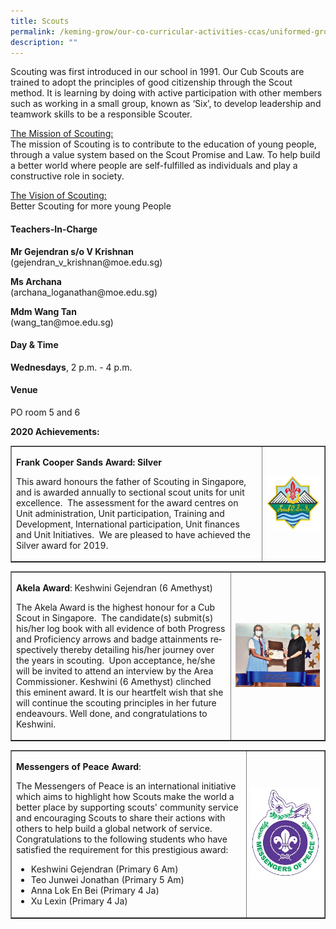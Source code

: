 ```yaml
---
title: Scouts
permalink: /keming-grow/our-co-curricular-activities-ccas/uniformed-groups/scouts/
description: ""
---
```

<p>Scouting was first introduced in our school in 1991. Our Cub Scouts are trained to adopt the principles of good citizenship through the Scout method. It is learning by doing with active participation with other members such as working in a small group, known as &lsquo;Six&rsquo;, to develop leadership and teamwork skills to be a responsible Scouter.</p>
<p><u>The Mission of Scouting:</u><br />The mission of Scouting is to contribute to the education of young people, through a value system based on the Scout Promise and Law. To help build a better world where people are self-fulfilled as individuals and play a constructive role in society.</p>
<p><u>The Vision of Scouting:</u><br />Better Scouting for more young People</p>
<h4>Teachers-In-Charge</h4>
<p><strong>Mr Gejendran s/o V Krishnan<br /></strong>(gejendran_v_krishnan@moe.edu.sg)</p>
<p><strong>Ms Archana<br /></strong>(archana_loganathan@moe.edu.sg)</p>
<p><strong>Mdm Wang Tan<br /></strong>(wang_tan@moe.edu.sg)</p>
<h4>Day &amp; Time</h4>
<p><strong>Wednesdays</strong>, 2 p.m. - 4 p.m.</p>
<h4>Venue</h4>
<p>PO room 5 and 6</p>
<p><strong>2020 Achievements:</strong></p>
<table style="border-collapse: collapse; width: 100%;" border="1">
<tbody>
<tr>
<td style="width: 80%;">
<p class=""><strong class=""><span class="" lang="EN-SG">Frank Cooper Sands Award: Silver</span></strong></p>
<p class=""><span class="" lang="EN-SG">This award honours the father of Scouting in Singapore, and is awarded annually to sectional scout units for unit excellence.&nbsp; The assessment for the award centres on Unit administration, Unit participation, Training and Development, International participation, Unit finances and Unit Initiatives.&nbsp; We are pleased to have achieved the Silver award for 2019.</span></p>
</td>
<td style="width: 20%;"><img src="/images/sco1.jpg"></td>
</tr>
</tbody>
</table>
<table style="border-collapse: collapse; width: 100%;" border="1">
<tbody>
<tr>
<td style="width: 70%;">
<p class=""><strong class=""><span class="" lang="EN-SG">Akela Award</span></strong><span class="" lang="EN-SG">: Keshwini Gejendran (6 Amethyst)</span></p>
<p class=""><span class="" lang="EN-SG">The Akela Award is the highest honour for a Cub Scout in Singapore. &nbsp;The candidate(s) submit(s) his/her log book with all evidence of both Progress and Proficiency arrows and badge attainments respectively thereby detailing his/her journey over the years in scouting.&nbsp; Upon acceptance, he/she will be invited to attend an interview by the Area Commissioner. Keshwini (6 Amethyst) clinched this eminent award. It is our heartfelt wish that she will continue the scouting principles in her future endeavours. Well done, and congratulations to Keshwini.</span></p>
</td>
<td style="width: 30%;"><img src="/images/sco2.jpg"></td>
</tr>
</tbody>
</table>
<table style="border-collapse: collapse; width: 100%;" border="1">
<tbody>
<tr>
<td style="width: 75%;">
<p class=""><strong class=""><span class="" lang="EN-SG">Messengers of Peace Award</span></strong><span class="" lang="EN-SG">:</span></p>
<p class=""><span class="" lang="EN-SG">The Messengers of Peace is an international initiative which aims to highlight how Scouts make the world a better place by supporting scouts' community service and encouraging Scouts to share their actions with others to help build a global network of service.&nbsp; Congratulations to the following students who have satisfied the requirement for this prestigious award:</span></p>
<ul>
<li><span class="" lang="EN-SG">Keshwini Gejendran (Primary 6 Am)</span></li>
<li><span class="" lang="EN-SG">Teo Junwei Jonathan (Primary 5 Am)</span></li>
<li><span class="" lang="EN-SG">Anna Lok En Bei (Primary 4 Ja)</span></li>
<li><span class="" lang="EN-SG">Xu Lexin (Primary 4 Ja)</span></li>
</ul>
</td>
<td style="width: 25%;"><img src="/images/sco3.jpg"></td>
</tr>
</tbody>
</table>
